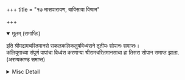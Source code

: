 +++
title = "१७ मासपारायण, बाविसावा विश्राम"

+++


<details open><summary>मूलम् (समाप्तिः)</summary>

इति श्रीमद्रामचरितमानसे सकलकलिकलुषविध्वंसने तृतीयः सोपानः समाप्तः।  
कलियुगाच्या संपूर्ण पापांचा विध्वंस करणाऱ्या श्रीरामचरितमानसाचा हा तिसरा सोपान समाप्त झाला.  
(अरण्यकाण्ड समाप्त)
</details>

<details><summary>Misc Detail</summary>

॥ श्रीजानकीवल्लभो विजयते॥  
श्रीरामचरितमानस (चतुर्थ सोपान)
</details>